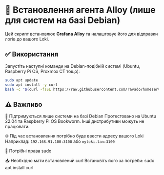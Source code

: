 # 🚀 Встановлення агента Alloy (лише для систем на базі Debian)

Цей скрипт встановлює **Grafana Alloy** та налаштовує його для відправки логів до вашого Loki.

## ✅ Використання

Запустіть наступні команди на Debian-подібній системі (Ubuntu, Raspberry Pi OS, Proxmox CT тощо):

```bash
sudo apt update
sudo apt install -y curl
bash -c "$(curl -fsSL https://raw.githubusercontent.com/ravado/homeserver/refs/heads/main/logs-and-monitoring/install_alloy.sh)"
```

## ⚠️ Важливо

🐧 Підтримуються лише системи на базі Debian
Протестовано на Ubuntu 22.04 та Raspberry Pi OS Bookworm.
Інші дистрибутиви можуть не працювати.

🌐 Під час встановлення потрібно буде ввести адресу вашого Loki
Наприклад: `192.168.91.100:3100` або `myloki.lan:3100`

🔑 Потрібні права sudo

📥 Необхідно мати встановлений curl
Встановіть його за потреби: sudo apt install curl